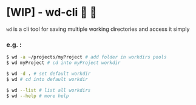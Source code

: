 [WIP] - wd-cli :rocket: :file_folder:
=============

`wd` is a cli tool for saving multiple working directories and access it simply

### e.g. :

```bash
$ wd -a ~/projects/myProject # add folder in workdirs pools
$ wd myProject # cd into myProject workdir

$ wd -d . # set default workdir
$ wd # cd into default workdir

$ wd --list # list all workdirs
$ wd --help # more help
```
